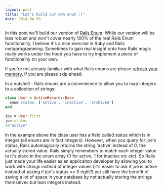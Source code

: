 ```yaml
---
layout: post
title: "Let's build our own enum :)"
date: 2014-04-30
---
```

In this post we'll build our version of [Rails Enum](http://api.rubyonrails.org/v4.1/classes/ActiveRecord/Enum.html). While our version will be less robust and won't cover nearly 100% of the real Rails Enum functionality, I believe it's a nice exercise in Ruby and Rails metaprogramming. Sometimes to gain real insight onto how Rails magic really works under the hood you have to try implement a piece of functionality on your own.

If you're not already familiar with what Rails enums are please [refresh your memory](http://api.rubyonrails.org/v4.1/classes/ActiveRecord/Enum.html), if you are please skip ahead.

In a nutshell - Rails enums are a convenience to allow you to map integers to a collection of strings:

```ruby
class User < ActiveRecord::Base
  enum status: ['active', 'inactive', 'archived']
end

joe = User.first
joe.status
=>"active" 

```
In the example above the class user has a field called status which is in integer (all enums are in fact integers). However, when you query for joe's status, Rails automagically returns the string 'active' instead of 0, the actually stored value. Rails simply remembers to match each integer value to it's place in the enum array (0 for active, 1 for inactive etc etc).
So Rails just made your life easier as an applicaiton developer by allowing you to work with strings instead of integer values (it's easier to ask if joe is active instead of asking if joe's status == 0 right?) yet still have the benefit of saving a lot of space in your database by not actually storing the strings themselves but lean integers instead.






